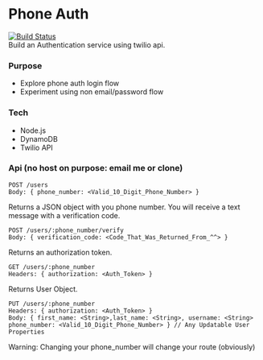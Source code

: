 # Phone Auth
[![Build Status](https://travis-ci.org/zimmermanw84/phone-auth.png?branch=master)](https://travis-ci.org/zimmermanw84/phone-auth)  
Build an Authentication service using twilio api.  

### Purpose
- Explore phone auth login flow
- Experiment using non email/password flow

### Tech
- Node.js
- DynamoDB
- Twilio API

### Api (no host on purpose: email me or clone)

```
POST /users
Body: { phone_number: <Valid_10_Digit_Phone_Number> }
```
Returns a JSON object with you phone number. You will receive a text message with a verification code.  

```
POST /users/:phone_number/verify
Body: { verification_code: <Code_That_Was_Returned_From_^^> }
```
Returns an authorization token.  

```
GET /users/:phone_number
Headers: { authorization: <Auth_Token> }
```
Returns User Object.  

```
PUT /users/:phone_number
Headers: { authorization: <Auth_Token> }
Body: { first_name: <String>,last_name: <String>, username: <String> phone_number: <Valid_10_Digit_Phone_Number> } // Any Updatable User Properties
```
Warning: Changing your phone_number will change your route (obviously)  